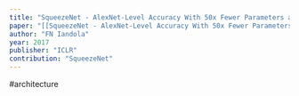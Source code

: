 ```yaml
---
title: "SqueezeNet - AlexNet-Level Accuracy With 50x Fewer Parameters and <0.5 MB Model Size"
paper: "[[SqueezeNet - AlexNet-Level Accuracy With 50x Fewer Parameters and <0.5 MB Model Size.pdf]]"
author: "FN Iandola"
year: 2017
publisher: "ICLR"
contribution: "SqueezeNet"
---
```

#architecture 